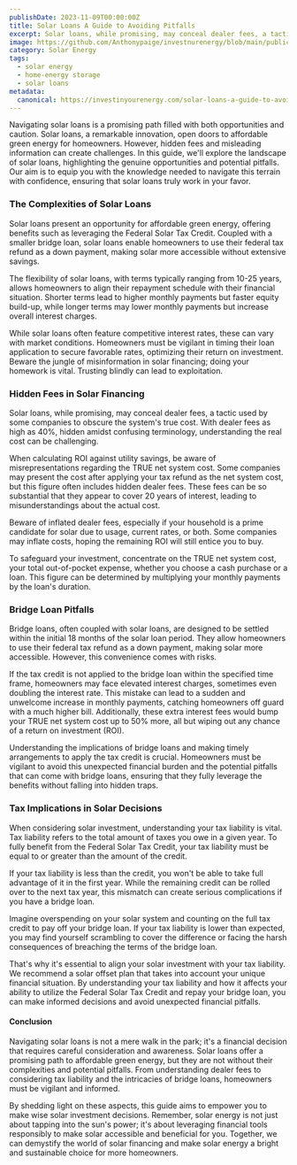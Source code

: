 ```yaml
---
publishDate: 2023-11-09T00:00:00Z
title: Solar Loans A Guide to Avoiding Pitfalls 
excerpt: Solar loans, while promising, may conceal dealer fees, a tactic used by some companies to obscure the system's true cost. With dealer fees as high as 40%, hidden amidst confusing terminology
image: https://github.com/Anthonypaige/investnurenergy/blob/main/public/images/cover-art/SLR-3-cover-art.png?raw=true
category: Solar Energy
tags:
  - solar energy
  - home-energy storage
  - solar loans
metadata:
  canonical: https://investinyourenergy.com/solar-loans-a-guide-to-avoiding-pitfalls
---
```


Navigating solar loans is a promising path filled with both opportunities and caution. Solar loans, a remarkable innovation, open doors to affordable green energy for homeowners. However, hidden fees and misleading information can create challenges. In this guide, we'll explore the landscape of solar loans, highlighting the genuine opportunities and potential pitfalls. Our aim is to equip you with the knowledge needed to navigate this terrain with confidence, ensuring that solar loans truly work in your favor.

### **The Complexities of Solar Loans**

Solar loans present an opportunity for affordable green energy, offering benefits such as leveraging the Federal Solar Tax Credit. Coupled with a smaller bridge loan, solar loans enable homeowners to use their federal tax refund as a down payment, making solar more accessible without extensive savings.

The flexibility of solar loans, with terms typically ranging from 10-25 years, allows homeowners to align their repayment schedule with their financial situation. Shorter terms lead to higher monthly payments but faster equity build-up, while longer terms may lower monthly payments but increase overall interest charges.

While solar loans often feature competitive interest rates, these can vary with market conditions. Homeowners must be vigilant in timing their loan application to secure favorable rates, optimizing their return on investment. Beware the jungle of misinformation in solar financing; doing your homework is vital. Trusting blindly can lead to exploitation.

### **Hidden Fees in Solar Financing**

Solar loans, while promising, may conceal dealer fees, a tactic used by some companies to obscure the system's true cost. With dealer fees as high as 40%, hidden amidst confusing terminology, understanding the real cost can be challenging.

When calculating ROI against utility savings, be aware of misrepresentations regarding the TRUE net system cost. Some companies may present the cost after applying your tax refund as the net system cost, but this figure often includes hidden dealer fees. These fees can be so substantial that they appear to cover 20 years of interest, leading to misunderstandings about the actual cost.

Beware of inflated dealer fees, especially if your household is a prime candidate for solar due to usage, current rates, or both. Some companies may inflate costs, hoping the remaining ROI will still entice you to buy.

To safeguard your investment, concentrate on the TRUE net system cost, your total out-of-pocket expense, whether you choose a cash purchase or a loan. This figure can be determined by multiplying your monthly payments by the loan's duration.

### **Bridge Loan Pitfalls**

Bridge loans, often coupled with solar loans, are designed to be settled within the initial 18 months of the solar loan period. They allow homeowners to use their federal tax refund as a down payment, making solar more accessible. However, this convenience comes with risks.

If the tax credit is not applied to the bridge loan within the specified time frame, homeowners may face elevated interest charges, sometimes even doubling the interest rate. This mistake can lead to a sudden and unwelcome increase in monthly payments, catching homeowners off guard with a much higher bill. Additionally, these extra interest fees would bump your TRUE net system cost up to 50% more, all but wiping out any chance of a return on investment (ROI).

Understanding the implications of bridge loans and making timely arrangements to apply the tax credit is crucial. Homeowners must be vigilant to avoid this unexpected financial burden and the potential pitfalls that can come with bridge loans, ensuring that they fully leverage the benefits without falling into hidden traps.

### **Tax Implications in Solar Decisions**

When considering solar investment, understanding your tax liability is vital. Tax liability refers to the total amount of taxes you owe in a given year. To fully benefit from the Federal Solar Tax Credit, your tax liability must be equal to or greater than the amount of the credit.

If your tax liability is less than the credit, you won't be able to take full advantage of it in the first year. While the remaining credit can be rolled over to the next tax year, this mismatch can create serious complications if you have a bridge loan.

Imagine overspending on your solar system and counting on the full tax credit to pay off your bridge loan. If your tax liability is lower than expected, you may find yourself scrambling to cover the difference or facing the harsh consequences of breaching the terms of the bridge loan.

That's why it's essential to align your solar investment with your tax liability. We recommend a solar offset plan that takes into account your unique financial situation. By understanding your tax liability and how it affects your ability to utilize the Federal Solar Tax Credit and repay your bridge loan, you can make informed decisions and avoid unexpected financial pitfalls.

#### **Conclusion**

Navigating solar loans is not a mere walk in the park; it's a financial decision that requires careful consideration and awareness. Solar loans offer a promising path to affordable green energy, but they are not without their complexities and potential pitfalls. From understanding dealer fees to considering tax liability and the intricacies of bridge loans, homeowners must be vigilant and informed.

By shedding light on these aspects, this guide aims to empower you to make wise solar investment decisions. Remember, solar energy is not just about tapping into the sun's power; it's about leveraging financial tools responsibly to make solar accessible and beneficial for you. Together, we can demystify the world of solar financing and make solar energy a bright and sustainable choice for more homeowners.
